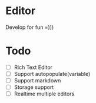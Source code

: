 # Editor
Develop for fun =)))
# Todo
- [ ] Rich Text Editor
- [ ] Support autopopulate(variable)
- [ ] Support markdown
- [ ] Storage support
- [ ] Realtime multiple editors
